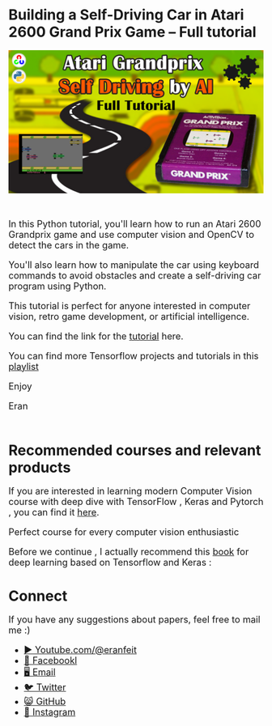 # Building a Self-Driving Car in Atari 2600 Grand Prix Game – Full tutorial 

<p align="center">
  <img width="800" src="Atari Grandprix full tutorial.png" "image">
</p>

##
<br>

<font size= "4" >
In this Python tutorial, you'll learn how to run an Atari 2600 Grandprix game and use computer vision and OpenCV to detect the cars in the game. 

You'll also learn how to manipulate the car using keyboard commands to avoid obstacles and create a self-driving car program using Python. 

This tutorial is perfect for anyone interested in computer vision, retro game development, or artificial intelligence. 

You can find the link for the [tutorial](https://youtu.be/e2EpH9SDSMs) here. 

You can find more Tensorflow projects and tutorials in this [playlist](https://youtube.com/playlist?list=PLdkryDe59y4YaA2ZvUlF54g1U0J2BXkT9)


Enjoy

Eran
<br/><br/> 

</font>

# Recommended courses and relevant products 
<font size= "4" >

If you are interested in learning modern Computer Vision course with deep dive with TensorFlow , Keras and Pytorch , you can find it [here](http://bit.ly/3HeDy1V).

Perfect course for every computer vision enthusiastic

Before we continue , I actually recommend this [book](https://amzn.to/3STWZ2N) for deep learning based on Tensorflow and Keras : 



</font>

# Connect

<font size= "4" >
If you have any suggestions about papers, feel free to mail me :)

- [▶️ Youtube.com/@eranfeit](youtube.com/@eranfeit?sub_confirmation=1)
- [🐙 Facebookl](https://www.facebook.com/groups/3080601358933585)
- [🖥️ Email](mailto:feitgemel@gmail.com)
- [🐦 Twitter](https://twitter.com/eran_feit )
- [😸 GitHub](https://github.com/feitgemel)
- [📸 Instagram](https://www.instagram.com/eran_feit/)
</font>

